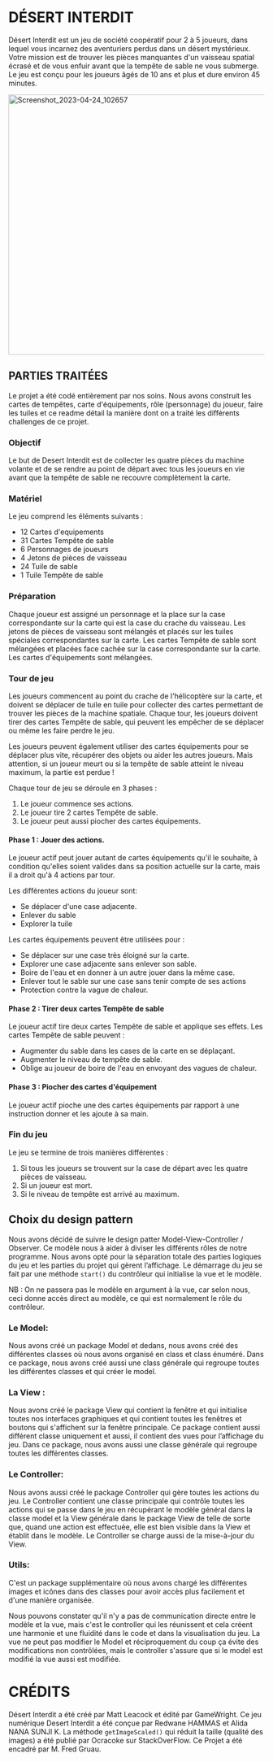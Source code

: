 # DÉSERT INTERDIT

Désert Interdit est un jeu de société coopératif pour 2 à 5 joueurs, dans lequel vous incarnez des aventuriers perdus dans un désert mystérieux. Votre mission est de trouver les pièces manquantes d'un vaisseau spatial écrasé et de vous enfuir avant que la tempête de sable ne vous submerge. Le jeu est conçu pour les joueurs âgés de 10 ans et plus et dure environ 45 minutes.

<img width="512" alt="Screenshot_2023-04-24_102657" src="https://github.com/redyummybread/DesertInterdit/assets/62790552/1573acd8-2d2a-4f6d-a0cd-0600a7d3b8a3">

## PARTIES TRAITÉES

Le projet a été codé entièrement par nos soins. Nous avons construit les cartes de tempêtes, carte d'équipements, rôle (personnage) du joueur, faire les tuiles et ce readme détail la manière dont on a traité les différents challenges de ce projet.

### Objectif

Le but de Desert Interdit est de collecter les quatre pièces du machine volante et de se rendre au point de départ avec tous les joueurs en vie avant que la tempête de sable ne recouvre complètement la carte.

### Matériel
Le jeu comprend les éléments suivants :

- 12 Cartes d'equipements
- 31 Cartes Tempête de sable
- 6 Personnages de joueurs
- 4 Jetons de pièces de vaisseau
- 24 Tuile de sable
- 1 Tuile Tempête de sable

### Préparation

Chaque joueur est assigné un personnage et la place sur la case correspondante sur la carte qui est la case du crache du vaisseau. Les jetons de pièces de vaisseau sont mélangés et placés sur les tuiles spéciales correspondantes sur la carte. Les cartes Tempête de sable sont mélangées et placées face cachée sur la case correspondante sur la carte. Les cartes d'équipements sont mélangées.

### Tour de jeu

Les joueurs commencent au point du crache de l'hélicoptère sur la carte, et doivent se déplacer de tuile en tuile pour collecter des cartes permettant de trouver les pièces de la machine spatiale. Chaque tour, les joueurs doivent tirer des cartes Tempête de sable, qui peuvent les empêcher de se déplacer ou même les faire perdre le jeu.
<br>

Les joueurs peuvent également utiliser des cartes équipements pour se déplacer plus vite, récupérer des objets ou aider les autres joueurs. Mais attention, si un joueur meurt ou si la tempête de sable atteint le niveau maximum, la partie est perdue !
<br>

Chaque tour de jeu se déroule en 3 phases :
<br>
1. Le joueur commence ses actions.
2. Le joueur tire 2 cartes Tempête de sable.
3. Le joueur peut aussi piocher des cartes équipements.

#### Phase 1 : Jouer des actions.
Le joueur actif peut jouer autant de cartes équipements qu'il le souhaite, à condition qu'elles soient valides dans sa position actuelle sur la carte, mais il a droit qu'à 4 actions par tour.

Les différentes actions du joueur sont:
* Se déplacer d'une case adjacente.
* Enlever du sable
* Explorer la tuile

Les cartes équipements peuvent être utilisées pour :
* Se déplacer sur une case très éloigné sur la carte.
* Explorer une case adjacente sans enlever son sable. 
* Boire de l'eau et en donner à un autre jouer dans la même case.
* Enlever tout le sable sur une case sans tenir compte de ses actions
* Protection contre la vague de chaleur.

#### Phase 2 : Tirer deux cartes Tempête de sable
Le joueur actif tire deux cartes Tempête de sable et applique ses effets. Les cartes Tempête de sable peuvent :
* Augmenter du sable dans les cases de la carte en se déplaçant.
* Augmenter le niveau de tempête de sable.
* Oblige au joueur de boire de l'eau en envoyant des vagues de chaleur.


#### Phase 3 : Piocher des cartes d'équipement
Le joueur actif pioche une des cartes équipements par rapport à une instruction donner et les ajoute à sa main.


### Fin du jeu
Le jeu se termine de trois manières différentes :
1. Si tous les joueurs se trouvent sur la case de départ avec les quatre pièces de vaisseau.
2. Si un joueur est mort.
3. Si le niveau de tempête est arrivé au maximum.

## Choix du design pattern

Nous avons décidé de suivre le design patter Model-View-Controller / Observer. Ce modèle nous à aider à diviser les différents rôles de notre programme.
Nous avons opté pour la séparation totale des parties logiques du jeu et les parties du projet qui gèrent l’affichage. Le démarrage du jeu se fait par une méthode `start()` du contrôleur qui initialise la vue et le modèle.

NB : On ne passera pas le modèle en argument à la vue, car selon nous, ceci donne accès direct au modèle, ce qui est normalement le rôle du contrôleur.

### Le Model:
Nous avons créé un package Model et dedans, nous avons créé des différentes classes où nous avons organisé en class et class énuméré. Dans ce package, nous avons créé aussi une class générale qui regroupe toutes les différentes classes et qui créer le model.
     
### La View :
Nous avons créé le package View qui contient la fenêtre et qui initialise toutes nos interfaces graphiques et qui contient toutes les fenêtres et boutons qui s'affichent sur la fenêtre principale. Ce package contient aussi différent classe uniquement et aussi, il contient des vues pour l’affichage du jeu. Dans ce package, nous avons aussi une classe générale qui regroupe toutes les différentes classes.
    
### Le Controller:
Nous avons aussi créé le package Controller qui gère toutes les actions du jeu. Le Controller contient une classe principale qui contrôle toutes les actions qui se passe dans le jeu en récupérant le modèle général dans la classe model et la View générale dans le package View de telle de sorte que, quand une action est effectuée, elle est bien visible dans la View et établit dans le modèle. Le Controller se charge aussi de la mise-à-jour du View.
        
### Utils:
C'est un package supplémentaire où nous avons chargé les différentes images et icônes dans des classes pour avoir accès plus facilement et d'une manière organisée.
        
Nous pouvons constater qu'il n'y a pas de communication directe entre le modèle et la vue, mais c'est le controller qui les réunissent et cela créent une harmonie et une fluidité dans le code et dans la visualisation du jeu. La vue ne peut pas modifier le Model et réciproquement du coup ça évite des modifications non contrôlées, mais le controller s'assure que si le model est modifié la vue aussi est modifiée.
 
# CRÉDITS
Désert Interdit a été créé par Matt Leacock et édité par GameWright. Ce jeu numérique Desert Interdit a été conçue par Redwane HAMMAS et Alida NANA SUNJI K.
La méthode `getImageScaled()` qui réduit la taille (qualité des images) a été publié par Ocracoke sur StackOverFlow.
Ce Projet a été encadré par M. Fred Gruau.
